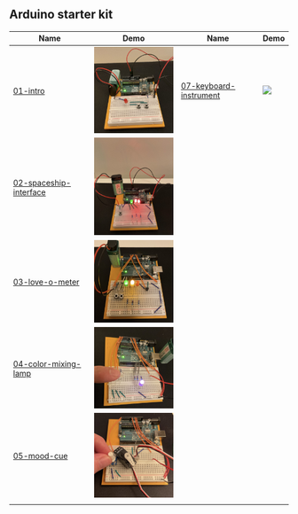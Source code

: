 ## Arduino starter kit

| Name                                                | Demo                                                      | Name                                     | Demo                                                     |
| --------------------------------------------------- | --------------------------------------------------------- | ---------------------------------------- | -------------------------------------------------------- |
| [01-intro](./01-intro/)                             | <img width=200 src="./01-intro/demo.jpeg"/>               | [07-keyboard-instrument](./07-keyboard-instrument/) | <img width=200 src="./07-keyboard-instrument/demo.gif"/> |
| [02-spaceship-interface](./02-spaceship-interface/) | <img width=200 src="./02-spaceship-interface/demo.jpeg"/> |                                          |                                                          |
| [03-love-o-meter](./03-love-o-meter/)               | <img width=200 src="./03-love-o-meter/demo.jpeg"/>        |                                          |                                                          |
| [04-color-mixing-lamp](./04-color-mixing-lamp/)     | <img width=200 src="./04-color-mixing-lamp/demo.jpeg"/>   |                                          |                                                          |
| [05-mood-cue](./05-mood-cue/)                       | <img width=200 src="./05-mood-cue/demo.jpeg"/>            |                                          |                                                          |
|                                                     |                                                           |                                          |                                                          |
